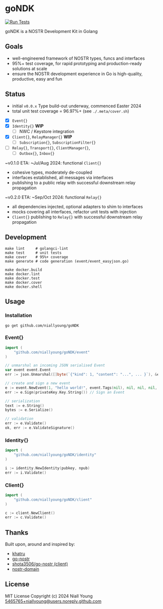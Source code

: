 # goNDK

[![Run Tests](https://github.com/niallyoung/goNDK/actions/workflows/main.yaml/badge.svg)](https://github.com/niallyoung/goNDK/actions/workflows/main.yaml)

goNDK is a NOSTR Development Kit in Golang

## Goals

- well-engineered framework of NOSTR types, funcs and interfaces
- 95%+ test coverage, for rapid prototyping and production-ready solutions at scale
- ensure the NOSTR development experience in Go is high-quality, productive, easy and fun

## Status

* initial `v0.0.x` Type build-out underway, commenced Easter 2024
* total unit test coverage = 96.97%+ (see `./.meta/cover.sh`)

- [x] `Event{}`
- [x] `Identity{}` **WIP**
  - [ ] NWC / Keystore integration
- [x] `Client{}`, `RelayManager{}` **WIP**
  - [ ] `Subscription{}`, `SubscriptionFilter{}`
- [ ] `Relay{}`, `Transport{}`, `ClientManager{}`,
  - [ ] `Outbox{}`, `Inbox{}`

~v0.1.0 ETA: ~Jul/Aug 2024: functional `Client{}`
  * cohesive types, moderately de-coupled
  * interfaces established, all messages via interfaces
  * publishing to a public relay with successful downstream relay propagation

~v0.2.0 ETA: ~Sep/Oct 2024: functional `Relay{}`
  * all dependencies injected, optional adapters to shim to interfaces
  * mocks covering all interfaces, refactor unit tests with injection
  * `Client{}` publishing to `Relay{}` with successful downstream relay propagation

## Development

```shell
make lint     # golangci-lint
make test     # unit tests
make cover    # 95%+ coverage
make generate # code generation (event/event_easyjson.go)

make docker.build
make docker.lint
make docker.test
make docker.cover
make docker.shell
```

## Usage

### Installation

```shell
go get github.com/niallyoung/goNDK
```

### Event{}

```go
import (
    "github.com/niallyoung/goNDK/event"
)

// unmarshal an incoming JSON serialised Event
var event event.Event
err := json.Unmarshal([]byte(`{"kind": 1, "content": "...", ... }`), &event)

// create and sign a new event
e := event.NewEvent(1, "hello world!", event.Tags(nil), nil, nil, nil, nil)
err := e.Sign(privateKey.Key.String()) // Sign an Event

// serialization
text := e.String()
bytes := e.Serialize()

// validation
err := e.Validate()
ok, err := e.ValidateSignature()
```

### Identity{}

```go
import (
	"github.com/niallyoung/goNDK/identity"
)

i := identity.NewIdentity(pubkey, npub)
err := i.Validate()
```

### Client{}

```go
import (
	"github.com/niallyoung/goNDK/client"
)

c := client.NewClient()
err := c.Validate()
```

## Thanks

Built upon, around and inspired by:

* [khatru](https://github.com/fiatjaf/khatru)
* [go-nostr](https://github.com/nbd-wtf/go-nostr)
* [shota3506/go-nostr (client)](https://github.com/shota3506/go-nostr)
* [nostr-domain](https://github.com/dextryz/nostr-domain)

## License

MIT License
Copyright (c) 2024 Niall Young <5465765+niallyoung@users.noreply.github.com>